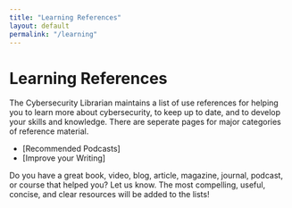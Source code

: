 ```yaml
---
title: "Learning References"
layout: default
permalink: "/learning"
---
```


# Learning References

The Cybersecurity Librarian maintains a list of use references for helping you to learn more about cybersecurity, to keep up to date, and to develop your skills and knowledge. There are seperate pages for major categories of reference material.

- [Recommended Podcasts]
- [Improve your Writing]

Do you have a great book, video, blog, article, magazine, journal, podcast, or course that helped you? Let us know. The most compelling, useful, concise, and clear resources will be added to the lists!


